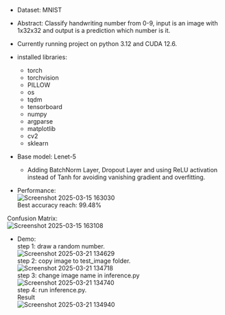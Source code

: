 - Dataset: MNIST  
- Abstract: Classify handwriting number from 0-9, input is an image with 1x32x32 and output is a prediction which number is it.  
- Currently running project on python 3.12 and CUDA 12.6.  
- installed libraries:
    + torch
    + torchvision 
    + PILLOW
    + os
    + tqdm
    + tensorboard
    + numpy
    + argparse
    + matplotlib
    + cv2
    + sklearn  

- Base model: Lenet-5
    * Adding BatchNorm Layer, Dropout Layer and using ReLU activation instead of Tanh for avoiding vanishing gradient and overfitting.  

- Performance:  
![Screenshot 2025-03-15 163030](https://github.com/user-attachments/assets/c28704a1-6b23-449d-96d4-8cafce975c36)  
Best accuracy reach: 99.48%  

Confusion Matrix:  
![Screenshot 2025-03-15 163108](https://github.com/user-attachments/assets/34d097cd-c64d-47da-b1ca-24610153ffae)  

- Demo:  
  step 1: draw a random number.  
  ![Screenshot 2025-03-21 134629](https://github.com/user-attachments/assets/589af5de-0cb5-4100-b51c-11f8f0629a34)  
  step 2: copy image to test_image folder.  
  ![Screenshot 2025-03-21 134718](https://github.com/user-attachments/assets/b9ddaad6-4cb1-413e-ba76-95e2a428d6f5)  
  step 3: change image name in inference.py  
  ![Screenshot 2025-03-21 134740](https://github.com/user-attachments/assets/7c5f1cba-edbe-4c32-bf71-20654ee3e474)  
  step 4: run inference.py.  
    Result  
      ![Screenshot 2025-03-21 134940](https://github.com/user-attachments/assets/e7543582-1934-4627-9a4a-d57ad58ae452)  

  





